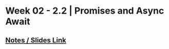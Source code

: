 # **Week 02 - 2.2 | Promises and Async Await**

## [Notes / Slides Link](https://projects.100xdevs.com/tracks/promises-async-await/Promises-and-async--await-1)
